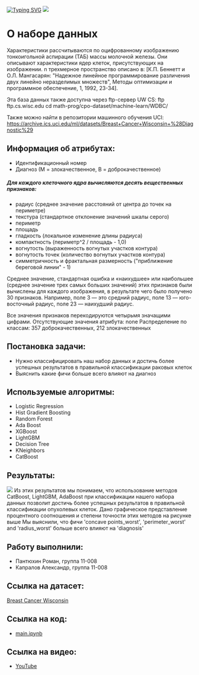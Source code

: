 [![Typing SVG](https://readme-typing-svg.demolab.com?font=Fira+Code&pause=1000&center=true&vCenter=true&width=435&lines=Breast+Cancer+Wisconsin+(Diagnostic))](https://git.io/typing-svg)
![](https://storage.googleapis.com/kaggle-datasets-images/180/384/3da2510581f9d3b902307ff8d06fe327/dataset-cover.jpg)

# О наборе данных
Характеристики рассчитываются по оцифрованному изображению тонкоигольной аспирации (ТАБ) массы молочной железы. Они описывают характеристики ядер клеток, присутствующих на изображении.
n трехмерное пространство описано в: [К.П. Беннетт и О.Л. Мангасарян: "Надежное линейное программирование различения двух линейно неразделимых множеств", Методы оптимизации и программное обеспечение, 1, 1992, 23-34].

Эта база данных также доступна через ftp-сервер UW CS:
ftp ftp.cs.wisc.edu
cd math-prog/cpo-dataset/machine-learn/WDBC/

Также можно найти в репозитории машинного обучения UCI: https://archive.ics.uci.edu/ml/datasets/Breast+Cancer+Wisconsin+%28Diagnostic%29

##  Информация об атрибутах:

- Идентификационный номер
- Диагноз (М = злокачественное, В = доброкачественное)


##### Для каждого клеточного ядра вычисляются десять вещественных признаков:

- радиус (среднее значение расстояний от центра до точек на периметре)
- текстура (стандартное отклонение значений шкалы серого)
- периметр
- площадь
- гладкость (локальное изменение длины радиуса)
- компактность (периметр^2 / площадь - 1,0)
- вогнутость (выраженность вогнутых участков контура)
- вогнутость точек (количество вогнутых участков контура)
- симметричность и фрактальная размерность ("приближение береговой линии" - 1)

Среднее значение, стандартная ошибка и «наихудшее» или наибольшее (среднее значение трех
самых больших значений) этих признаков были вычислены для каждого изображения,
в результате чего было получено 30 признаков. Например, поле 3 — это средний радиус, поле
13 — юго-восточный радиус, поле 23 — наихудший радиус.

Все значения признаков перекодируются четырьмя значащими цифрами.
Отсутствующие значения атрибута: none
Распределение по классам: 357 доброкачественных, 212 злокачественных

## Постановка задачи:
- Нужно классифицировать наш набор данных и достичь более успешных результатов в правильной классификации раковых клеток
- Выяснить какие фичи больше всего влияют на диагноз

## Используемые алгоритмы:
- Logistic Regression
- Hist Gradient Boosting
- Random Forest
- Ada Boost
- XGBoost
- LightGBM
- Decision Tree
- KNeighbors
- СatBoost

## Результаты:
![](https://sun9-46.userapi.com/impg/4U3a6tpjXTV4tdX3k1jmMOa_wlQpvhy-004jIQ/0m6a2KI08T8.jpg?size=1027x575&quality=96&sign=8ac0246fc11e58c0d109526baa014f7d&type=album)
Из этих результатов мы понимаем, что использование методов CatBoost, LightGBM, AdaBoost при классификации нашего набора данных позволит достичь более успешных результатов в правильной классификации опухолевых клеток.
Дано графическое представление процентного соотношения и степени точности этих методов на рисунке выше
Мы выяснили, что фичи 'concave points_worst', 'perimeter_worst' and 'radius_worst' больше всего влияют на  'diagnosis'

## Работу выполнили:
- Пантюхин Роман, группа 11-008
- Капралов Александр, группа 11-008

## Ссылка на датасет:
[Breast Cancer Wisconsin](https://www.kaggle.com/datasets/uciml/breast-cancer-wisconsin-data)

## Ссылка на код:
- [main.ipynb](https://github.com/sanyonk/data-analysis-grade3/blob/main/main.ipynb)

## Ссылка на видео:
- [YouTube](https://www.youtube.com/watch?v=tHRHY47NXdY)